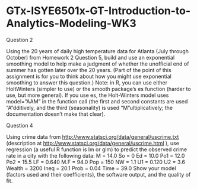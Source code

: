 # GTx-ISYE6501x-GT-Introduction-to-Analytics-Modeling-WK3

Question 2

Using the 20 years of daily high temperature data for Atlanta (July through October) from Homework 2 Question 5,
build and use an exponential smoothing model to help make a judgment of whether the unofficial end of summer
has gotten later over the 20 years. (Part of the point of this assignment is for you to think about how you might use
exponential smoothing to answer this question.)
Note: in R, you can use either HoltWinters (simpler to use) or the smooth package’s es function (harder to use, but
more general). If you use es, the Holt-Winters model uses model=”AAM” in the function call (the first and second
constants are used “A”dditively, and the third (seasonality) is used “M”ultiplicatively; the documentation doesn’t
make that clear).

Question 4

Using crime data from http://www.statsci.org/data/general/uscrime.txt (description at http://www.statsci.org/data/general/uscrime.html ), use regression (a useful R function is lm or glm) to predict the observed crime rate in a city with the following data:
M = 14.0
So = 0
Ed = 10.0
Po1 = 12.0
Po2 = 15.5
LF = 0.640
M.F = 94.0
Pop = 150
NW = 1.1
U1 = 0.120
U2 = 3.6
Wealth = 3200
Ineq = 20.1
Prob = 0.04
Time = 39.0
Show your model (factors used and their coefficients), the software output, and the quality of fit.
